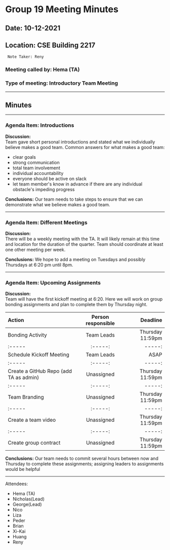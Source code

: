 # Group 19 Meeting Minutes #
## Date: 10-12-2021 ##
## Location: CSE Building 2217 ##
     Note Taker: Reny 

### **Meeting called by:** Hema (TA) ###

### **Type of meeting:** Introductory Team Meeting ###
--------------------------------------

## Minutes ##

------------

### Agenda Item:    Introductions ###

**Discussion:**  
Team gave short personal introductions and stated what we individually believe makes a good team. Common answers for what makes a good team:
- clear goals 
- strong communication
- total team involvement
- individual accountability
- everyone should be active on slack 
- let team member's know in advance if there are any individual obstacle's impeding progress

**Conclusions:**
Our team needs to take steps to ensure that we can demonstrate what we believe makes a good team.

-------

### Agenda Item:  Different Meetings ###

**Discussion:**  
There will be a weekly meeting with the TA. It will likely remain at this time and location for the duration of the quarter. Team should coordinate at least one other meeting per week.

**Conclusions:**
We hope to add a meeting on Tuesdays and possibly Thursdays at 6:20 pm until 8pm.

-------

### Agenda Item: Upcoming Assignments ###

**Discussion:**  
Team will have the first kickoff meeting at 6:20. Here we will work on group bonding assignments and plan to complete them by Thursday night.

|Action |Person responsible|Deadline|
|:-----|:-----:|-----:|
| Bonding Activity| Team Leads|Thursday 11:59pm|
|:-----|:-----:|-----:|
| Schedule Kickoff Meeting | Team Leads |ASAP |
|:-----|:-----:|-----:|
| Create a GitHub Repo (add TA as admin) | Unassigned |Thursday 11:59pm |
|:-----|:-----:|-----:|
| Team Branding | Unassigned |Thursday 11:59pm |
|:-----|:-----:|-----:|
| Create a team video | Unassigned |Thursday 11:59pm |
|:-----|:-----:|-----:|
| Create group contract | Unassigned |Thursday 11:59pm |

**Conclusions:**
Our team needs to commit several hours between now and Thursday to complete these assignments; assigning leaders to assignments would be helpful

-----------------------------------

Attendees:
- Hema (TA) 
- Nicholas(Lead) 
- George(Lead) 
- Nico 
- Liza 
- Peder 
- Brian 
- Xi-Kai 
- Huang 
- Reny

